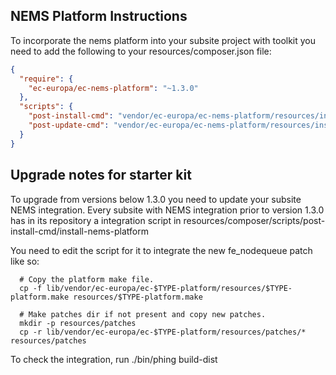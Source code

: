 ## NEMS Platform Instructions

To incorporate the nems platform into your subsite project with toolkit 
you need to add the following to your resources/composer.json file:

```json 
{
  "require": {
    "ec-europa/ec-nems-platform": "~1.3.0"
  },
  "scripts": {
    "post-install-cmd": "vendor/ec-europa/ec-nems-platform/resources/install-nems-platform.sh",
    "post-update-cmd": "vendor/ec-europa/ec-nems-platform/resources/install-nems-platform.sh"
  }
}
```

## Upgrade notes for starter kit

To upgrade from versions below 1.3.0 you need to update your subsite NEMS integration.
Every subsite with NEMS integration prior to version 1.3.0 has in its repository a integration script in 
resources/composer/scripts/post-install-cmd/install-nems-platform

You need to edit the script for it to integrate the new fe_nodequeue patch like so:

```shell
  # Copy the platform make file.
  cp -f lib/vendor/ec-europa/ec-$TYPE-platform/resources/$TYPE-platform.make resources/$TYPE-platform.make

  # Make patches dir if not present and copy new patches.
  mkdir -p resources/patches
  cp -r lib/vendor/ec-europa/ec-$TYPE-platform/resources/patches/* resources/patches
```
To check the integration, run ./bin/phing build-dist
